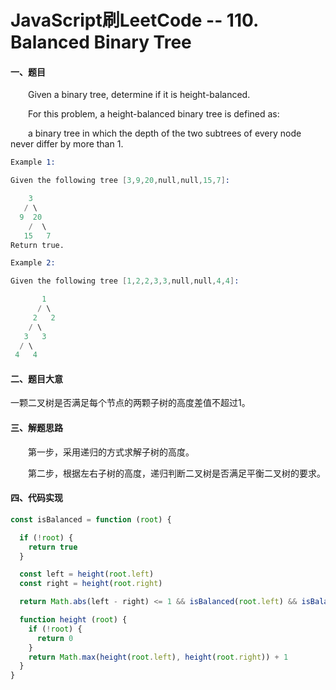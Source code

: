 # JavaScript刷LeetCode -- 110. Balanced Binary Tree

#### 一、题目

&emsp;&emsp;Given a binary tree, determine if it is height-balanced.

&emsp;&emsp;For this problem, a height-balanced binary tree is defined as:

&emsp;&emsp;a binary tree in which the depth of the two subtrees of every node never differ by more than 1.

```s
Example 1:

Given the following tree [3,9,20,null,null,15,7]:

    3
   / \
  9  20
    /  \
   15   7
Return true.

Example 2:

Given the following tree [1,2,2,3,3,null,null,4,4]:

       1
      / \
     2   2
    / \
   3   3
  / \
 4   4
```

#### 二、题目大意

  一颗二叉树是否满足每个节点的两颗子树的高度差值不超过1。

#### 三、解题思路

  &emsp;&emsp;第一步，采用递归的方式求解子树的高度。

  &emsp;&emsp;第二步，根据左右子树的高度，递归判断二叉树是否满足平衡二叉树的要求。

#### 四、代码实现

```JavaScript
const isBalanced = function (root) {

  if (!root) {
    return true
  }

  const left = height(root.left)
  const right = height(root.right)

  return Math.abs(left - right) <= 1 && isBalanced(root.left) && isBalanced(root.right)

  function height (root) {
    if (!root) {
      return 0
    }
    return Math.max(height(root.left), height(root.right)) + 1
  }
}
```